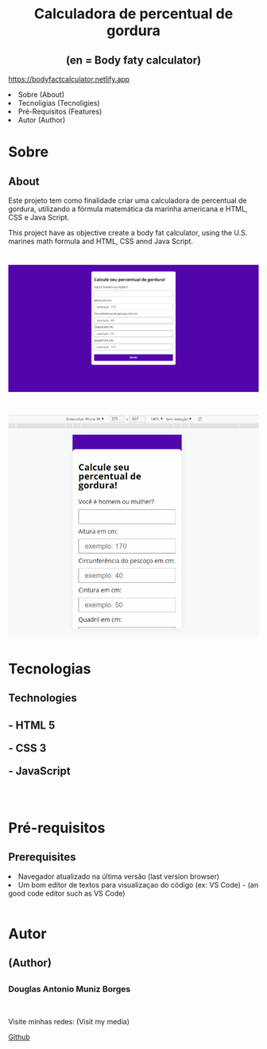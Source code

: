 <h1 align="center">Calculadora de percentual de gordura</h1>
<h2 align="center">(en = Body faty calculator)</h2>
<div>
<a href="https://bodyfactcalculator.netlify.app" target="_blank" rel="noopener noreferrer">https://bodyfactcalculator.netlify.app</a>
  <p align="left">
    <li> Sobre (About)</li>
    <li>Tecnoligias (Tecnoligies)</li>
    <li>Pré-Requisitos (Features)</li>
    <li>Autor (Author)</li>
  </p>
</div>
<div>
<h1>Sobre</h1>
  <h2>About</h2>
    <p> Este projeto tem como finalidade criar uma calculadora de percentual de gordura, utilizando a fórmula matemática da marinha americana e HTML, CSS e Java Script.</p>
    <p>This project have as objective create a body fat calculator, using the U.S. marines math formula and HTML, CSS annd Java Script.</p>

<h1 align="center">
  <img src="./github/working.gif" alt=pagina title=pagina/>
</h1>
</div>
 
<div>
<h1 align="center">
  <img src="./github/workingMobile.gif" alt=pagina title=pagina/>
</h1>
</div>
<h1>Tecnologias</h1>
<h2>Technologies<h2>

<p>- HTML 5</p>
<p>- CSS 3</p>
<p>- JavaScript</p>
<br>

<h1>Pré-requisitos</h1>
  <h2>Prerequisites</h2>
  <li>Navegador atualizado na última versão (last version browser)</li>
  <li>Um bom editor de textos para visualizaçao do código (ex: VS Code) - (an good code editor such as VS Code)</li><br>

<h1>Autor</h1>
  <h2>(Author)<h2>
  <h3>Douglas Antonio Muniz Borges</h3><br>
  <p>Visite minhas redes: (Visit my media)</p>
  <a href="https://github.com/douglasamb">Github
